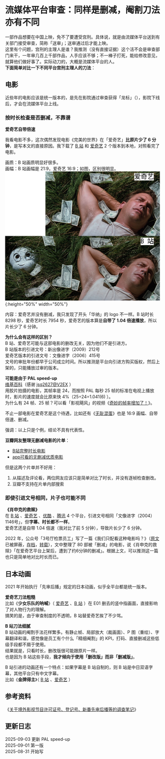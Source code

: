 # 流媒体平台审查：同样是删减，阉割刀法亦有不同

一部作品想要在中国上映，免不了要遭受宫刑。具体说，就是由流媒体平台送到有关部门接受审查，简称「送审」；送审通过后才能上映。  
这里有个问题，宫刑的主理人是谁？我推测（没有直接证据）这个活不会是审查部门来干，一年审几百上千部作品，人手应该不够；不一棒子打死，能给修改意见，就算他们做好事了。实际动刀的，大概是流媒体平台的人。  
**下面简单对比一下不同平台宫刑主理人的刀法**：  

## 电影

近些年的电影应该是统一版本的，是先在影院通过审查获得「龙标」（），影院下线后，才会在流媒体平台上线。

### 按时长检查是否删减，不靠谱

**爱奇艺自带倍速**  

我看电影不多，这次偶然发现电影《完美的世界》在「爱奇艺」**比原片少了 6 分钟**，是写本文的直接原因。我下载了 [B 站](https://www.bilibili.com/bangumi/play/ep312386) 和 [爱奇艺](https://www.iqiyi.com/v_19rrg3oa5o.html) 2 个版本到本地，对照看完了电影。

画质：B 站画质明显好很多。  
画幅：B 站画幅是 21:9，爱奇艺 16:9；如图，区别很明显。  
![](./《完美的世界》爱奇艺B站对比.jpg){:height="50%" width="50%"}

内容：爱奇艺并没有删减，我只发现了开头「华纳」的 logo 不一样。B 站时长 8298 秒，爱奇艺时长 7954 秒，爱奇艺的版本算是**自带了 1.04 倍速播放**，所以片长少了 6 分钟。

**为什么会有这样的区别？**  
B 站、爱奇艺可能与这部电影的删改无关，因为他们不是引进方。  
B 站版本的引进文号：新出像进字（2009）212号  
爱奇艺版本的引进文号：文像进字（2006）415号  
文号的审批年份都早于公司成立时间。所以推测是平台向引进方购买版权，然后上架的，只能播放过审的版本。

**可能是由于 PAL speed-up**  
[维基百科](https://en.wikipedia.org/wiki/576i#PAL_speed-up)（感谢 [jsq2627@V2EX](https://www.v2ex.com/t/1156499#r_16700767) ）  
用胶片拍摄的电影，其帧率是 24，而按照 PAL 每秒 25 帧的标准在电视上播放时，影片的速度就会比原来快 4%（25÷24=1.041(6) ）。  
为什么有 24 帧、25 帧？可以看「影视飓风」的视频《[奇妙的帧率增加了！](https://www.bilibili.com/video/BV1kE411c7yZ/)》。

不止一部电影在爱奇艺是这个待遇，比如还有《[无耻混蛋](https://www.iqiyi.com/v_19rri0as3c.html)》也是 16:9 画幅、自带倍速、删减。

强调：以上只是个例，结论不具有代表性。

**豆瓣网友整理无删减电影的片单**：  

- [B站完整时长电影](https://www.douban.com/doulist/135672683/)  
- [app可看的无删减优质电影](https://www.douban.com/doulist/135608682/)

但是这两个片单并不好用：

1. 从描述及评论看，两位网友应该只是简单对比了时长，并没有逐帧检查删改。
2. 豆瓣不支持在片单内部搜索

### 即使引进文号相同，片子也可能不同

**《肖申克的救赎》**  
在 [B 站](https://www.bilibili.com/bangumi/play/ep284310) 、[爱奇艺](https://www.iqiyi.com/v_19rra0h3wg.html) 、[优酷](https://v.youku.com/v_show/id_XMjgwNDkwNzE2.html) 、[腾讯](https://v.qq.com/x/cover/1o29ui77e85grdr/h0022ah1yrf.html)  4 个平台，引进文号相同「文像进字（2004）1146号」，但**字幕、时长都不一样**。  
爱奇艺还是自带 1.04 倍速（我对比了前 5 分钟），导致片长少了 6 分钟。

2022 年，公众号「3号厅检票员工」写了一篇《我们只配看这种电影吗？》（[原文](https://mp.weixin.qq.com/s/yM3dEJVC6XwWOuaVLzaTvQ) 已被屏蔽，[存档](https://web.archive.org/web/20220127150437/https://mp.weixin.qq.com/s/yM3dEJVC6XwWOuaVLzaTvQ)，[转载](https://www.douban.com/group/topic/258841645/)），文中整理了 80 部被「删减」的电影，说《肖申克的救赎》「在爱奇艺平台上架后，遭到了约6分钟的删减」。根据上文，可以推测这一篇也只是简单地对比时长而已。

## 日本动画

2021 年开始执行「先审后播」规定的日本动画，似乎全平台都是统一版本。

**爱奇艺刀法粗糙**  
比如《**少女乐队的呐喊**》（ [爱奇艺](https://www.iqiyi.com/v_1zoo3jej0as.html) 、[B 站](https://www.bilibili.com/bangumi/play/ep1193810) ）在 E01 删去的竖中指画面，直接影响了对人物行为的理解。  
搞笑的是，由于审查制度的不透明，B 站替爱奇艺挨了不少骂。

**B 站刀法细腻**  
B 站动画的阉割手法花样繁多。有静止帧、局部放大（裁画面）、P 图（重绘）、字幕翻译和谐，感觉像是员工有个什么「精细阉割」的 KPI，打码、直接删减这些低级手段都不屑于使用。  
结果就是，只看时长，删改版很可能跟原片一样。  
也是因为 B 站这些手段，**我才倾向于使用「删改版」而非「删减版」**。

B 站引进的动画还有一个特点：如果字幕是 B 站自制的，则 B 站是中日双语字幕，其他平台只有中文字幕。  
比如《**金牌得主**》（ [B 站](https://www.bilibili.com/bangumi/play/ep1404755)  、[爱奇艺](https://www.iqiyi.com/v_k5cuew0ghg.html) ）

## 参考资料

《[关于境外影视节目许可证号、登记号、新番先审后播等的调查笔记](https://www.bilibili.com/opus/663067410660589665)》

## 更新日志

2025-09-03 更新 PAL speed-up  
2025-09-01 第一版  
2025-08-31 开始写